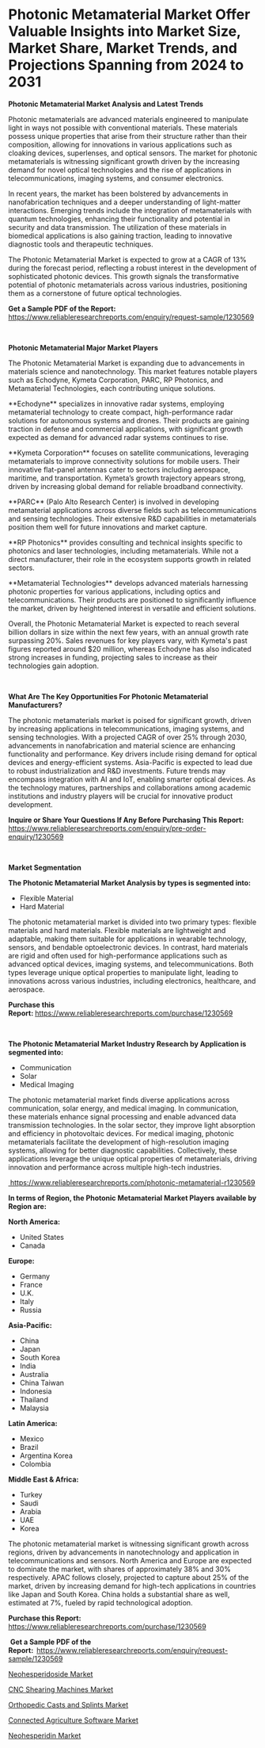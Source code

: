 <p><h1>Photonic Metamaterial Market Offer Valuable Insights into Market Size, Market Share, Market Trends, and Projections Spanning from 2024 to 2031</h1></p><p><strong>Photonic Metamaterial Market Analysis and Latest Trends</strong></p>
<p><p>Photonic metamaterials are advanced materials engineered to manipulate light in ways not possible with conventional materials. These materials possess unique properties that arise from their structure rather than their composition, allowing for innovations in various applications such as cloaking devices, superlenses, and optical sensors. The market for photonic metamaterials is witnessing significant growth driven by the increasing demand for novel optical technologies and the rise of applications in telecommunications, imaging systems, and consumer electronics.</p><p>In recent years, the market has been bolstered by advancements in nanofabrication techniques and a deeper understanding of light-matter interactions. Emerging trends include the integration of metamaterials with quantum technologies, enhancing their functionality and potential in security and data transmission. The utilization of these materials in biomedical applications is also gaining traction, leading to innovative diagnostic tools and therapeutic techniques. </p><p>The Photonic Metamaterial Market is expected to grow at a CAGR of 13% during the forecast period, reflecting a robust interest in the development of sophisticated photonic devices. This growth signals the transformative potential of photonic metamaterials across various industries, positioning them as a cornerstone of future optical technologies.</p></p>
<p><strong>Get a Sample PDF of the Report:&nbsp;</strong> <a href="https://www.reliableresearchreports.com/enquiry/request-sample/1230569?utm_campaign=16&utm_medium=2&utm_source=Github&utm_content=ia&utm_term=10112024&utm_id=photonic-metamaterial">https://www.reliableresearchreports.com/enquiry/request-sample/1230569</a></p>
<p>&nbsp;</p>
<p><strong>Photonic Metamaterial Major Market Players</strong></p>
<p><p>The Photonic Metamaterial Market is expanding due to advancements in materials science and nanotechnology. This market features notable players such as Echodyne, Kymeta Corporation, PARC, RP Photonics, and Metamaterial Technologies, each contributing unique solutions.</p><p>**Echodyne** specializes in innovative radar systems, employing metamaterial technology to create compact, high-performance radar solutions for autonomous systems and drones. Their products are gaining traction in defense and commercial applications, with significant growth expected as demand for advanced radar systems continues to rise. </p><p>**Kymeta Corporation** focuses on satellite communications, leveraging metamaterials to improve connectivity solutions for mobile users. Their innovative flat-panel antennas cater to sectors including aerospace, maritime, and transportation. Kymeta’s growth trajectory appears strong, driven by increasing global demand for reliable broadband connectivity.</p><p>**PARC** (Palo Alto Research Center) is involved in developing metamaterial applications across diverse fields such as telecommunications and sensing technologies. Their extensive R&D capabilities in metamaterials position them well for future innovations and market capture.</p><p>**RP Photonics** provides consulting and technical insights specific to photonics and laser technologies, including metamaterials. While not a direct manufacturer, their role in the ecosystem supports growth in related sectors.</p><p>**Metamaterial Technologies** develops advanced materials harnessing photonic properties for various applications, including optics and telecommunications. Their products are positioned to significantly influence the market, driven by heightened interest in versatile and efficient solutions.</p><p>Overall, the Photonic Metamaterial Market is expected to reach several billion dollars in size within the next few years, with an annual growth rate surpassing 20%. Sales revenues for key players vary, with Kymeta's past figures reported around $20 million, whereas Echodyne has also indicated strong increases in funding, projecting sales to increase as their technologies gain adoption.</p></p>
<p>&nbsp;</p>
<p><strong>What Are The Key Opportunities For Photonic Metamaterial Manufacturers?</strong></p>
<p><p>The photonic metamaterials market is poised for significant growth, driven by increasing applications in telecommunications, imaging systems, and sensing technologies. With a projected CAGR of over 25% through 2030, advancements in nanofabrication and material science are enhancing functionality and performance. Key drivers include rising demand for optical devices and energy-efficient systems. Asia-Pacific is expected to lead due to robust industrialization and R&D investments. Future trends may encompass integration with AI and IoT, enabling smarter optical devices. As the technology matures, partnerships and collaborations among academic institutions and industry players will be crucial for innovative product development.</p></p>
<p><strong>Inquire or Share Your Questions If Any Before Purchasing This Report:</strong> <a href="https://www.reliableresearchreports.com/enquiry/pre-order-enquiry/1230569?utm_campaign=16&utm_medium=2&utm_source=Github&utm_content=ia&utm_term=10112024&utm_id=photonic-metamaterial">https://www.reliableresearchreports.com/enquiry/pre-order-enquiry/1230569</a></p>
<p>&nbsp;</p>
<p><strong>Market Segmentation</strong></p>
<p><strong>The Photonic Metamaterial Market Analysis by types is segmented into:</strong></p>
<p><ul><li>Flexible Material</li><li>Hard Material</li></ul></p>
<p><p>The photonic metamaterial market is divided into two primary types: flexible materials and hard materials. Flexible materials are lightweight and adaptable, making them suitable for applications in wearable technology, sensors, and bendable optoelectronic devices. In contrast, hard materials are rigid and often used for high-performance applications such as advanced optical devices, imaging systems, and telecommunications. Both types leverage unique optical properties to manipulate light, leading to innovations across various industries, including electronics, healthcare, and aerospace.</p></p>
<p><strong>Purchase this Report:&nbsp;</strong><a href="https://www.reliableresearchreports.com/purchase/1230569?utm_campaign=16&utm_medium=2&utm_source=Github&utm_content=ia&utm_term=10112024&utm_id=photonic-metamaterial">https://www.reliableresearchreports.com/purchase/1230569</a></p>
<p>&nbsp;</p>
<p><strong>The Photonic Metamaterial Market Industry Research by Application is segmented into:</strong></p>
<p><ul><li>Communication</li><li>Solar</li><li>Medical Imaging</li></ul></p>
<p><p>The photonic metamaterial market finds diverse applications across communication, solar energy, and medical imaging. In communication, these materials enhance signal processing and enable advanced data transmission technologies. In the solar sector, they improve light absorption and efficiency in photovoltaic devices. For medical imaging, photonic metamaterials facilitate the development of high-resolution imaging systems, allowing for better diagnostic capabilities. Collectively, these applications leverage the unique optical properties of metamaterials, driving innovation and performance across multiple high-tech industries.</p></p>
<p><a href="https://www.reliableresearchreports.com/photonic-metamaterial-r1230569?utm_campaign=16&utm_medium=2&utm_source=Github&utm_content=ia&utm_term=10112024&utm_id=photonic-metamaterial">&nbsp;https://www.reliableresearchreports.com/photonic-metamaterial-r1230569</a></p>
<p><strong>In terms of Region, the Photonic Metamaterial Market Players available by Region are:</strong></p>
<p>
    <p> <strong> North America: </strong>
        <ul>
            <li>United States</li>
            <li>Canada</li>
        </ul>
        </p> 
    <p> <strong> Europe: </strong>
        <ul>
            <li>Germany</li>
            <li>France</li>
            <li>U.K.</li>
            <li>Italy</li>
            <li>Russia</li>
        </ul>
        </p> 
    <p> <strong> Asia-Pacific: </strong>
        <ul>
            <li>China</li>
            <li>Japan</li>
            <li>South Korea</li>
            <li>India</li>
            <li>Australia</li>
            <li>China Taiwan</li>
            <li>Indonesia</li>
            <li>Thailand</li>
            <li>Malaysia</li>
        </ul>
        </p> 
    <p> <strong> Latin America: </strong>
        <ul>
            <li>Mexico</li>
            <li>Brazil</li>
            <li>Argentina Korea</li>
            <li>Colombia</li>
        </ul>
        </p> 
    <p> <strong> Middle East & Africa: </strong>
        <ul>
            <li>Turkey</li>
            <li>Saudi</li>
            <li>Arabia</li>
            <li>UAE</li>
            <li>Korea</li>
        </ul>
    </p>
    </p>
<p><p>The photonic metamaterial market is witnessing significant growth across regions, driven by advancements in nanotechnology and application in telecommunications and sensors. North America and Europe are expected to dominate the market, with shares of approximately 38% and 30% respectively. APAC follows closely, projected to capture about 25% of the market, driven by increasing demand for high-tech applications in countries like Japan and South Korea. China holds a substantial share as well, estimated at 7%, fueled by rapid technological adoption.</p></p>
<p><strong>Purchase this Report: </strong><a href="https://www.reliableresearchreports.com/purchase/1230569?utm_campaign=16&utm_medium=2&utm_source=Github&utm_content=ia&utm_term=10112024&utm_id=photonic-metamaterial">https://www.reliableresearchreports.com/purchase/1230569</a></p>
<p>&nbsp;<strong>Get a Sample PDF of the Report:&nbsp;&nbsp;</strong><a href="https://www.reliableresearchreports.com/enquiry/request-sample/1230569?utm_campaign=16&utm_medium=2&utm_source=Github&utm_content=ia&utm_term=10112024&utm_id=photonic-metamaterial">https://www.reliableresearchreports.com/enquiry/request-sample/1230569</a></p>
<p><strong></strong></p>
<p><p><a href="https://github.com/mynearvphamillwd7/Market-Research-Report-List-1/blob/main/neohesperidoside-market.md?utm_campaign=16&utm_medium=2&utm_source=Github&utm_content=ia&utm_term=10112024&utm_id=photonic-metamaterial">Neohesperidoside Market</a></p><p><a href="https://www.linkedin.com/pulse/global-cnc-shearing-machines-market-landscape-future-trends-jiqee?utm_campaign=16&utm_medium=2&utm_source=Github&utm_content=ia&utm_term=10112024&utm_id=photonic-metamaterial">CNC Shearing Machines Market</a></p><p><a href="https://issuu.com/reportprime-2/docs/orthopedic-casts-and-splints-market_ea6b7910c56066?utm_campaign=16&utm_medium=2&utm_source=Github&utm_content=ia&utm_term=10112024&utm_id=photonic-metamaterial">Orthopedic Casts and Splints Market</a></p><p><a href="https://www.linkedin.com/pulse/connected-agriculture-software-market-revolution-size-bncoe?utm_campaign=16&utm_medium=2&utm_source=Github&utm_content=ia&utm_term=10112024&utm_id=photonic-metamaterial">Connected Agriculture Software Market</a></p><p><a href="https://github.com/boringzqthorperec/Market-Research-Report-List-1/blob/main/neohesperidin-market.md?utm_campaign=16&utm_medium=2&utm_source=Github&utm_content=ia&utm_term=10112024&utm_id=photonic-metamaterial">Neohesperidin Market</a></p></p>